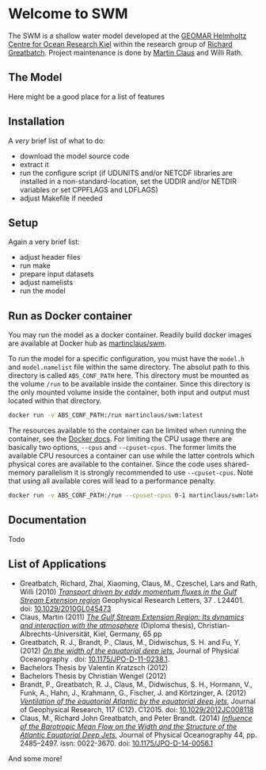 # Welcome to SWM
The SWM is a shallow water model developed at the [GEOMAR Helmholtz Centre for Ocean Research Kiel](http://www.geomar.de/)
within the research group of [Richard Greatbatch](http://www.geomar.de/en/mitarbeiter/fb1/tm/rgreatbatch/).
Project maintenance is done by [Martin Claus](<mailto:mclaus@geomar.de>) and Willi Rath.

## The Model
Here might be a good place for a list of features

## Installation
A *very* brief list of what to do:

- download the model source code
- extract it
- run the configure script (if UDUNITS and/or NETCDF libraries are installed in a non-standard-location, set the UDDIR and/or NETDIR variables or set CPPFLAGS and LDFLAGS)
- adjust Makefile if needed

## Setup
Again a very brief list:

- adjust header files
- run make
- prepare input datasets
- adjust namelists
- run the model

## Run as Docker container
You may run the model as a docker container. Readily build docker images are available at Docker hub as [martinclaus/swm](https://hub.docker.com/r/martinclaus/swm).

To run the model for a specific configuration, you must have the `model.h` and `model.namelist` file within the same directory. The absolut path to this directory is called `ABS_CONF_PATH` here. This directory must be mounted as the volume `/run` to be available inside the container. Since this directory is the only mounted volume inside the container, both input and output must located within that directory.

```bash
docker run -v ABS_CONF_PATH:/run martinclaus/swm:latest
```

The resources available to the container can be limited when running the container, see the [Docker docs](https://docs.docker.com/config/containers/resource_constraints/). For limiting the CPU usage there are basically two options, `--cpus` and `--cpuset-cpus`. The former limits the available CPU resources a container can use while the latter controls which physical cores are available to the container. Since the code uses shared-memory parallelism it is strongly recommended to use `--cpuset-cpus`. Note that using all available cores will lead to a performance penalty.

```bash
docker run -v ABS_CONF_PATH:/run --cpuset-cpus 0-1 martinclaus/swm:latest
```

## Documentation
Todo

## List of Applications
- Greatbatch, Richard, Zhai, Xiaoming, Claus, M., Czeschel, Lars and Rath, Willi (2010) *[Transport driven by eddy momentum fluxes in the Gulf Stream Extension region](http://oceanrep.geomar.de/10017/)* Geophysical Research Letters, 37 . L24401. doi: [10.1029/2010GL045473](http://dx.doi.org/10.1029/2010GL045473)
- Claus, Martin (2011) *[The Gulf Stream Extension Region: Its dynamics and interaction with the atmosphere]([http://oceanrep.geomar.de/12505/)* (Diploma thesis), Christian-Albrechts-Universität, Kiel, Germany, 65 pp
- Greatbatch, R. J., Brandt, P., Claus, M., Didwischus, S. H. and Fu, Y. (2012) *[On the width of the equatorial deep jets](http://oceanrep.geomar.de/14992/)*, Journal of Physical Oceanography . doi: [10.1175/JPO-D-11-0238.1](http://dx.doi.org/10.1175/JPO-D-11-0238.1).
- Bachelors Thesis by Valentin Kratzsch (2012)
- Bachelors Thesis by Christian Wengel (2012)
- Brandt, P., Greatbatch, R. J., Claus, M., Didwischus, S. H., Hormann, V., Funk, A., Hahn, J., Krahmann, G., Fischer, J. and Körtzinger, A. (2012) *[Ventilation of the equatorial Atlantic by the equatorial deep jets](http://oceanrep.geomar.de/19776/)*, Journal of Geophysical Research, 117 (C12). C12015. doi: [10.1029/2012JC008118](http://dx.doi.org/10.1029/2012JC008118)
- Claus, M., Richard John Greatbatch, and Peter Brandt. (2014) *[Influence of the Barotropic Mean Flow on the Width and the Structure of the Atlantic Equatorial Deep Jets](http://oceanrep.geomar.de/25482/)*, Journal of Physical Oceanography 44, pp. 2485–2497. issn: 0022-3670. doi: [10.1175/JPO-D-14-0056.1](http://dx.doi.org/10.1175/JPO-D-14-0056.1)

And some more!
